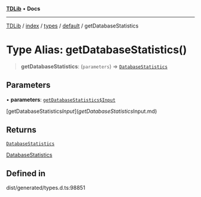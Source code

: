 [**TDLib**](../../../../../../README.md) • **Docs**

***

[TDLib](../../../../../../modules.md) / [index](../../../../../README.md) / [types](../../../README.md) / [default](../README.md) / getDatabaseStatistics

# Type Alias: getDatabaseStatistics()

> **getDatabaseStatistics**: (`parameters`) => [`DatabaseStatistics`](DatabaseStatistics.md)

## Parameters

• **parameters**: [`getDatabaseStatistics$Input`](getDatabaseStatistics$Input.md)

[getDatabaseStatistics$Input](getDatabaseStatistics$Input.md)

## Returns

[`DatabaseStatistics`](DatabaseStatistics.md)

[DatabaseStatistics](DatabaseStatistics.md)

## Defined in

dist/generated/types.d.ts:98851
